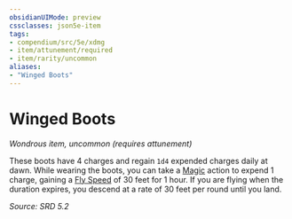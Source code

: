```yaml
---
obsidianUIMode: preview
cssclasses: json5e-item
tags:
- compendium/src/5e/xdmg
- item/attunement/required
- item/rarity/uncommon
aliases: 
- "Winged Boots"
---
```

# Winged Boots
*Wondrous item, uncommon (requires attunement)*  


These boots have 4 charges and regain `1d4` expended charges daily at dawn. While wearing the boots, you can take a [Magic](rules/actions.md#Magic) action to expend 1 charge, gaining a [Fly Speed](rules/variant-rules/fly-speed-xphb.md) of 30 feet for 1 hour. If you are flying when the duration expires, you descend at a rate of 30 feet per round until you land.

*Source: SRD 5.2*